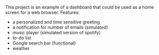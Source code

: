 This project is an example of a dashboard that could be used as a home screen for a web browser.
Features:

- a personalized and time sensitive greeting
- a notification for number of emails (simulated)
- music player (simulated version of spotify)
- to-do list
- Google search bar (functional)
- weather
